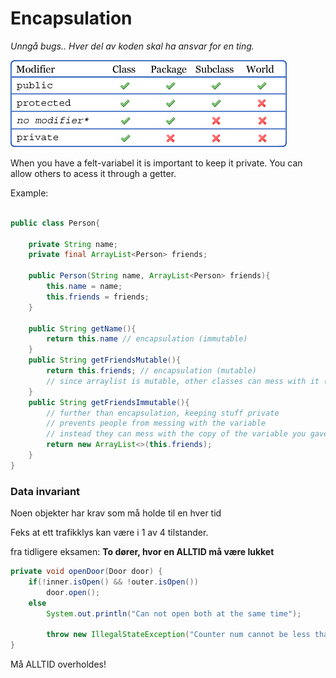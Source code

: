 # Encapsulation

*Unngå bugs.. Hver del av koden skal ha ansvar for en ting.*

![alt text](imgs/modifiers.png)

When you have a felt-variabel it is important to keep it private.
You can allow others to acess it through a getter.

Example:

```java

public class Person{

    private String name;
    private final ArrayList<Person> friends;

    public Person(String name, ArrayList<Person> friends){
        this.name = name;
        this.friends = friends;
    }

    public String getName(){
        return this.name // encapsulation (immutable)
    }
    public String getFriendsMutable(){ 
        return this.friends; // encapsulation (mutable)
        // since arraylist is mutable, other classes can mess with it (even if final)
    }
    public String getFriendsImmutable(){ 
        // further than encapsulation, keeping stuff private
        // prevents people from messing with the variable
        // instead they can mess with the copy of the variable you gave >:)
        return new ArrayList<>(this.friends); 
    }
}
```
### Data invariant
Noen objekter har krav som må holde til en
hver tid

Feks at ett trafikklys kan være i 1 av 4 tilstander.

fra tidligere eksamen: **To dører, hvor en ALLTID må være lukket**
```java
private void openDoor(Door door) {
    if(!inner.isOpen() && !outer.isOpen())
        door.open();
    else
        System.out.println("Can not open both at the same time");
        
        throw new IllegalStateException("Counter num cannot be less than 0")
}
```
Må ALLTID overholdes!
